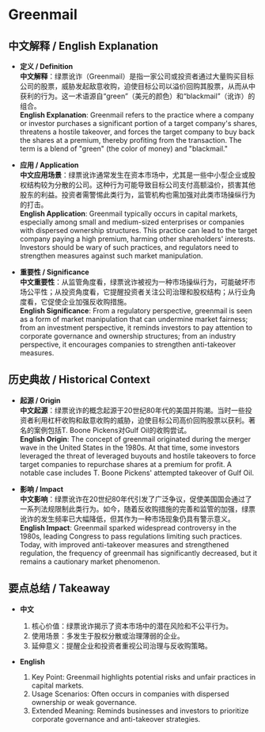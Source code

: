 # Greenmail

## 中文解释 / English Explanation

* **定义 / Definition**  
  **中文解释**：绿票讹诈（Greenmail）是指一家公司或投资者通过大量购买目标公司的股票，威胁发起敌意收购，迫使目标公司以溢价回购其股票，从而从中获利的行为。这一术语源自“green”（美元的颜色）和“blackmail”（讹诈）的组合。  
  **English Explanation**: Greenmail refers to the practice where a company or investor purchases a significant portion of a target company's shares, threatens a hostile takeover, and forces the target company to buy back the shares at a premium, thereby profiting from the transaction. The term is a blend of "green" (the color of money) and "blackmail."

* **应用 / Application**  
  **中文应用场景**：绿票讹诈通常发生在资本市场中，尤其是一些中小型企业或股权结构较为分散的公司。这种行为可能导致目标公司支付高额溢价，损害其他股东的利益。投资者需警惕此类行为，监管机构也需加强对此类市场操纵行为的打击。  
  **English Application**: Greenmail typically occurs in capital markets, especially among small and medium-sized enterprises or companies with dispersed ownership structures. This practice can lead to the target company paying a high premium, harming other shareholders' interests. Investors should be wary of such practices, and regulators need to strengthen measures against such market manipulation.

* **重要性 / Significance**  
  **中文重要性**：从监管角度看，绿票讹诈被视为一种市场操纵行为，可能破坏市场公平性；从投资角度看，它提醒投资者关注公司治理和股权结构；从行业角度看，它促使企业加强反收购措施。  
  **English Significance**: From a regulatory perspective, greenmail is seen as a form of market manipulation that can undermine market fairness; from an investment perspective, it reminds investors to pay attention to corporate governance and ownership structures; from an industry perspective, it encourages companies to strengthen anti-takeover measures.

## 历史典故 / Historical Context

* **起源 / Origin**  
  **中文起源**：绿票讹诈的概念起源于20世纪80年代的美国并购潮。当时一些投资者利用杠杆收购和敌意收购的威胁，迫使目标公司高价回购股票以获利。著名的案例包括T. Boone Pickens对Gulf Oil的收购尝试。  
  **English Origin**: The concept of greenmail originated during the merger wave in the United States in the 1980s. At that time, some investors leveraged the threat of leveraged buyouts and hostile takeovers to force target companies to repurchase shares at a premium for profit. A notable case includes T. Boone Pickens' attempted takeover of Gulf Oil.

* **影响 / Impact**  
  **中文影响**：绿票讹诈在20世纪80年代引发了广泛争议，促使美国国会通过了一系列法规限制此类行为。如今，随着反收购措施的完善和监管的加强，绿票讹诈的发生频率已大幅降低，但其作为一种市场现象仍具有警示意义。  
  **English Impact**: Greenmail sparked widespread controversy in the 1980s, leading Congress to pass regulations limiting such practices. Today, with improved anti-takeover measures and strengthened regulation, the frequency of greenmail has significantly decreased, but it remains a cautionary market phenomenon.

## 要点总结 / Takeaway

* **中文**  
  1. 核心价值：绿票讹诈揭示了资本市场中的潜在风险和不公平行为。
  2. 使用场景：多发生于股权分散或治理薄弱的企业。
  3. 延伸意义：提醒企业和投资者重视公司治理与反收购策略。

* **English**  
  1. Key Point: Greenmail highlights potential risks and unfair practices in capital markets.
  2. Usage Scenarios: Often occurs in companies with dispersed ownership or weak governance.
  3. Extended Meaning: Reminds businesses and investors to prioritize corporate governance and anti-takeover strategies.